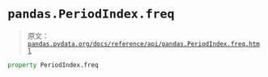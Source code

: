 # `pandas.PeriodIndex.freq`

> 原文：[`pandas.pydata.org/docs/reference/api/pandas.PeriodIndex.freq.html`](https://pandas.pydata.org/docs/reference/api/pandas.PeriodIndex.freq.html)

```py
property PeriodIndex.freq
```
